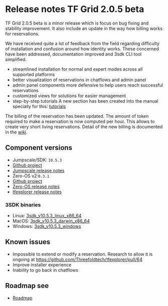 # Release notes TF Grid 2.0.5 beta

TF Grid 2.0.5 beta is a minor release which is focus on bug fixing and stability improvement. It also include an update in the way how billing works for reservations.

We have received quite a lot of feedback from the field regarding difficulty of installation and confusion around how identity works.
These concerned have been addressed, documentation improved and 3sdk CLI tool simplified.

- streamlined installation for normal and expert modes across all supported platforms
- better visualization of reservations in chatflows and admin panel
- admin panel components more defensive to help users reach successful reservations
- customized views for solutions for easier management
- step-by-step tutorials A new section has been created into the manual specially for this: [tutorials](getting_started_tutorials)

The billing of the reservation has been updated. The amount of token required to make a reservation is now computed per hour. This allows to create very short living reservations. Detail of the new billing is documented in the [wiki](https://wiki.threefold.io/#/capacity_pricing_start?id=Threefold-grid-capacity-pricing-promotion).

## Component versions

- Jumpscale/SDK: `10.5.3`
- [Github project](https://github.com/orgs/Threefoldtech/projects/77)
- [Jumpscale release notes](https://github.com/Threefoldtech/jumpscaleX_core/releases/tag/v10.5.3)
- Zero-OS v2:`0.3.1`
- [Github project](https://github.com/orgs/Threefoldtech/projects/87)
- [Zero-OS release notes](https://github.com/Threefoldtech/zos/releases/tag/v0.3.1)
- [tfexplorer release notes](https://github.com/Threefoldtech/tfexplorer/releases/tag/v0.3.0)

### 3SDK binaries

- Linux: [3sdk_v10.5.3_linux_x86_64](https://github.com/Threefoldtech/jumpscaleX_core/releases/download/v10.5.3/3sdk_v10.5.3_linux_x86_64)
- MacOS: [3sdk_v10.5.3_darwin_x86_64](https://github.com/Threefoldtech/jumpscaleX_core/releases/download/v10.5.3/3sdk_v10.5.3_darwin_x86_64)
- Windows: [3sdk_v10.5.3_windows](https://github.com/Threefoldtech/jumpscaleX_core/releases/download/v10.5.3/3sdk_v10.5.3_windows.exe)

## Known issues

- Impossible to extend or modify a reservation. Research to allow it is ongoing at https://github.com/Threefoldtech/tfexplorer/pull/64
- Improve installer experience
- Inability to go back in chatflows

## Roadmap see

- [Roadmap](threefold:threefold:roadmap)